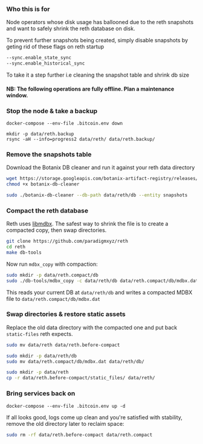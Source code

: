 ### Who this is for

Node operators whose disk usage has ballooned due to the reth snapshots and want to safely shrink the reth database on disk.

To prevent further snapshots being created, simply disable snapshots by geting rid of these flags on reth startup

```sh
--sync.enable_state_sync
--sync.enable_historical_sync
```

To take it a step further i.e cleaning the snapshot table and shrink db size

#### **NB: The following operations are fully offline. Plan a maintenance window.**

### Stop the node & take a backup

```
docker-compose --env-file .bitcoin.env down

mkdir -p data/reth.backup
rsync -aH --info=progress2 data/reth/ data/reth.backup/
```

### Remove the snapshots table
Download the Botanix DB cleaner and run it against your reth data directory

```sh
wget https://storage.googleapis.com/botanix-artifact-registry/releases/botanix-db-cleaner/botanix-db-cleaner
chmod +x botanix-db-cleaner

sudo ./botanix-db-cleaner --db-path data/reth/db --entity snapshots
```

### Compact the reth database
Reth uses [libmdbx](https://libmdbx.dqdkfa.ru/intro.html). The safest way to shrink the file is to create a compacted copy, then swap directories.

```sh
git clone https://github.com/paradigmxyz/reth
cd reth
make db-tools
```

Now run `mdbx_copy` with compaction:
```sh
sudo mkdir -p data/reth.compact/db
sudo ./db-tools/mdbx_copy -c data/reth/db data/reth.compact/db/mdbx.dat
```

This reads your current DB at `data/reth/db` and writes a compacted MDBX file to `data/reth.compact/db/mdbx.dat`

### Swap directories & restore static assets
Replace the old data directory with the compacted one and put back `static-files` reth expects.
```sh
sudo mv data/reth data/reth.before-compact

sudo mkdir -p data/reth/db
sudo mv data/reth.compact/db/mdbx.dat data/reth/db/

sudo mkdir -p data/reth
cp -r data/reth.before-compact/static_files/ data/reth/
```

### Bring services back on
```
docker-compose --env-file .bitcoin.env up -d
```

If all looks good, logs come up clean and you're satisfied with stability, remove the old directory later to reclaim space:

```sh
sudo rm -rf data/reth.before-compact data/reth.compact
```